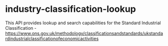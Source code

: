 # industry-classification-lookup

This API provides lookup and search capabilities for the Standard Industrial 
Classification - https://www.ons.gov.uk/methodology/classificationsandstandards/ukstandardindustrialclassificationofeconomicactivities
